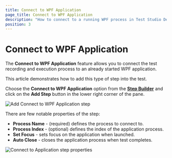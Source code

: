 ```yaml
---
title: Connect to WPF Application
page_title: Connect to WPF Application
description: "How to connect to a running WPF process in Test Studio Desktop test? Can use an already started WPF application to connect to and continue recording steps in the desktop test>"
position: 3
---
```

# Connect to WPF Application

The __Connect to WPF Application__ feature allows you to connect the test recording and execution process to an already started WPF application.

This article demonstrates how to add this type of step into the test.

Choose the __Connect to WPF Application__ option from the <a href="/features/custom-steps/overview" target="_blank">__Step Builder__</a> and click on the __Add Step__ button in the lower right corner of the pane.

![Add Connect to WPF Application step][1]

There are few notable properties of the step:

- __Process Name__ - (required) defines the process to connect to.
- __Process Index__ - (optional) defines the index of the application process.
- __Set Focus__ - sets focus on the application when launched.
- __Auto Close__ - closes the application process when test completes.

![Connect to Application step properties][2]

[1]: /img/features/custom-steps/connect-to-app/step-builder-connect-app-wpf.png
[2]: /img/features/custom-steps/connect-to-app/extended-menu-connect-app.png
